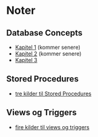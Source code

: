# Noter
## Database Concepts
- [Kapitel 1](/Notes/Chap1/README.md) (kommer senere)
- [Kapitel 2](/Notes/Chap2/README.md) (kommer senere)
- [Kapitel 3](/Notes/Chap3/README.md)

## Stored Procedures
- [tre kilder til Stored Procedures](/Notes/StoredProcedures/README.md)

## Views og Triggers
- [fire kilder til views og triggers](/Notes/Triggers/README.md)
